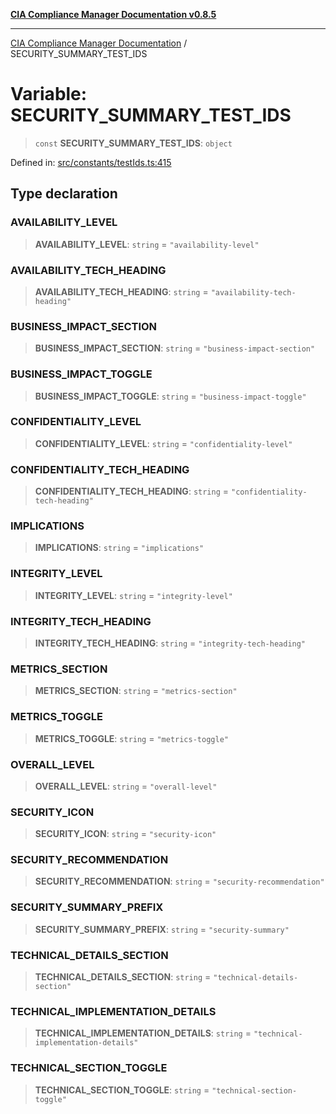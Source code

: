 [**CIA Compliance Manager Documentation v0.8.5**](../README.md)

***

[CIA Compliance Manager Documentation](../globals.md) / SECURITY\_SUMMARY\_TEST\_IDS

# Variable: SECURITY\_SUMMARY\_TEST\_IDS

> `const` **SECURITY\_SUMMARY\_TEST\_IDS**: `object`

Defined in: [src/constants/testIds.ts:415](https://github.com/Hack23/cia-compliance-manager/blob/b799ef22d9067d09cc69eaeddf109ac9dcdce934/src/constants/testIds.ts#L415)

## Type declaration

### AVAILABILITY\_LEVEL

> **AVAILABILITY\_LEVEL**: `string` = `"availability-level"`

### AVAILABILITY\_TECH\_HEADING

> **AVAILABILITY\_TECH\_HEADING**: `string` = `"availability-tech-heading"`

### BUSINESS\_IMPACT\_SECTION

> **BUSINESS\_IMPACT\_SECTION**: `string` = `"business-impact-section"`

### BUSINESS\_IMPACT\_TOGGLE

> **BUSINESS\_IMPACT\_TOGGLE**: `string` = `"business-impact-toggle"`

### CONFIDENTIALITY\_LEVEL

> **CONFIDENTIALITY\_LEVEL**: `string` = `"confidentiality-level"`

### CONFIDENTIALITY\_TECH\_HEADING

> **CONFIDENTIALITY\_TECH\_HEADING**: `string` = `"confidentiality-tech-heading"`

### IMPLICATIONS

> **IMPLICATIONS**: `string` = `"implications"`

### INTEGRITY\_LEVEL

> **INTEGRITY\_LEVEL**: `string` = `"integrity-level"`

### INTEGRITY\_TECH\_HEADING

> **INTEGRITY\_TECH\_HEADING**: `string` = `"integrity-tech-heading"`

### METRICS\_SECTION

> **METRICS\_SECTION**: `string` = `"metrics-section"`

### METRICS\_TOGGLE

> **METRICS\_TOGGLE**: `string` = `"metrics-toggle"`

### OVERALL\_LEVEL

> **OVERALL\_LEVEL**: `string` = `"overall-level"`

### SECURITY\_ICON

> **SECURITY\_ICON**: `string` = `"security-icon"`

### SECURITY\_RECOMMENDATION

> **SECURITY\_RECOMMENDATION**: `string` = `"security-recommendation"`

### SECURITY\_SUMMARY\_PREFIX

> **SECURITY\_SUMMARY\_PREFIX**: `string` = `"security-summary"`

### TECHNICAL\_DETAILS\_SECTION

> **TECHNICAL\_DETAILS\_SECTION**: `string` = `"technical-details-section"`

### TECHNICAL\_IMPLEMENTATION\_DETAILS

> **TECHNICAL\_IMPLEMENTATION\_DETAILS**: `string` = `"technical-implementation-details"`

### TECHNICAL\_SECTION\_TOGGLE

> **TECHNICAL\_SECTION\_TOGGLE**: `string` = `"technical-section-toggle"`
